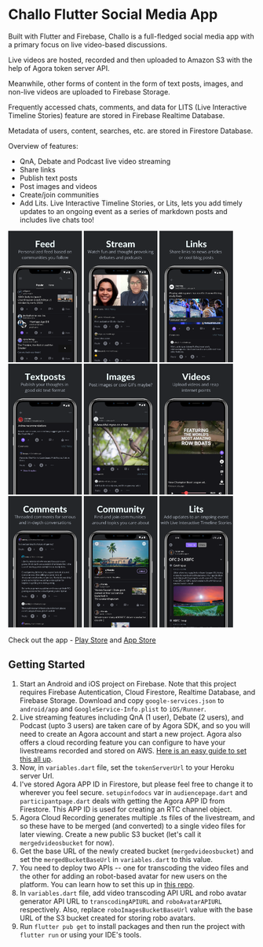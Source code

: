 # Challo Flutter Social Media App

Built with Flutter and Firebase, Challo is a full-fledged social media app with a primary focus on live video-based discussions.

Live videos are hosted, recorded and then uploaded to Amazon S3 with the help of Agora token server API.

Meanwhile, other forms of content in the form of text posts, images, and non-live videos are uploaded to Firebase Storage.

Frequently accessed chats, comments, and data for LITS (Live Interactive Timeline Stories) feature are stored in Firebase Realtime Database.

Metadata of users, content, searches, etc. are stored in Firestore Database.

Overview of features:

- QnA, Debate and Podcast live video streaming
- Share links
- Publish text posts
- Post images and videos
- Create/join communities
- Add Lits. Live Interactive Timeline Stories, or Lits, lets you add timely updates to an ongoing event as a series of markdown posts and includes live chats too!

<img src="https://github.com/abhinishere/challo/blob/main/assets/showcase/challo-1.png" width="150"/> <img src="https://github.com/abhinishere/challo/blob/main/assets/showcase/challo-2.png" width="150"/> <img src="https://github.com/abhinishere/challo/blob/main/assets/showcase/challo-3.png" width="150"/> <img src="https://github.com/abhinishere/challo/blob/main/assets/showcase/challo-4.png" width="150"/> <img src="https://github.com/abhinishere/challo/blob/main/assets/showcase/challo-5.png" width="150"/> <img src="https://github.com/abhinishere/challo/blob/main/assets/showcase/challo-6.png" width="150"/> <img src="https://github.com/abhinishere/challo/blob/main/assets/showcase/challo-7.png" width="150"/> <img src="https://github.com/abhinishere/challo/blob/main/assets/showcase/challo-8.png" width="150"/> <img src="https://github.com/abhinishere/challo/blob/main/assets/showcase/challo-9.png" width="150"/>

Check out the app - [Play Store](https://play.google.com/store/apps/details?id=tv.challo.challo) and [App Store](https://apps.apple.com/in/app/challo-live-discussions/id1611176469)

## Getting Started

1. Start an Android and iOS project on Firebase. Note that this project requires Firebase Autentication, Cloud Firestore, Realtime Database, and Firebase Storage. Download and copy `google-services.json` to `android/app` and `GoogleService-Info.plist` to `iOS/Runner`.
2. Live streaming features including QnA (1 user), Debate (2 users), and Podcast (upto 3 users) are taken care of by Agora SDK, and so you will need to create an Agora account and start a new project. Agora also offers a cloud recording feature you can configure to have your livestreams recorded and stored on AWS. [Here is an easy guide to set this all up](https://www.agora.io/en/blog/cloud-recording-for-flutter-video-chat/).
3. Now, in `variables.dart` file, set the `tokenServerUrl` to your Heroku server Url.
4. I've stored Agora APP ID in Firestore, but please feel free to change it to wherever you feel secure. `setupinfodocs` var in `audiencepage.dart` and `participantpage.dart` deals with getting the Agora APP ID from Firestore. This APP ID is used for creating an RTC channel object.
5. Agora Cloud Recording generates multiple .ts files of the livestream, and so these have to be merged (and converted) to a single video files for later viewing. Create a new public S3 bucket (let's call it `mergedvideosbucket` for now).
6. Get the base URL of the newly created bucket (`mergedvideosbucket`) and set the `mergedBucketBaseUrl` in `variables.dart` to this value.
7. You need to deploy two APIs -- one for transcoding the video files and the other for adding an robot-based avatar for new users on the platform. You can learn how to set this up in [this repo](https://github.com/sajibsaj66/aws-apis).
8. In `variables.dart` file, add video transcoding API URL and robo avatar generator API URL to `transcodingAPIURL` and `roboAvatarAPIURL` respectively. Also, replace `roboImagesBucketBaseUrl` value with the base URL of the S3 bucket created for storing robo avatars.
9. Run `flutter pub get` to install packages and then run the project with `flutter run` or using your IDE's tools.
